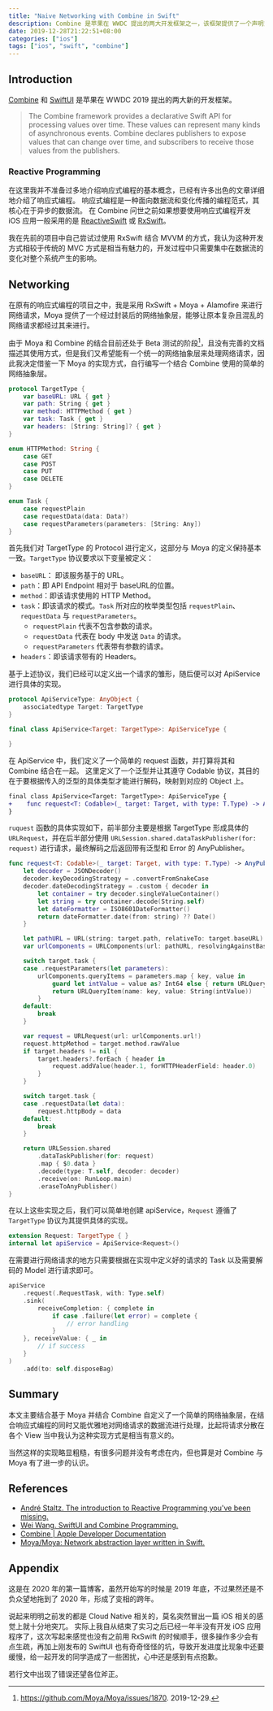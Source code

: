 ```yaml
---
title: "Naive Networking with Combine in Swift"
description: Combine 是苹果在 WWDC 提出的两大开发框架之一，该框架提供了一个声明式的 Swift API 去处理异步的事件。本文主要结合基于 Moya 并结合 Combine 自定义了一个简单的网络抽象层，在结合响应式编程的同时又能优雅地对网络请求的数据流进行处理。
date: 2019-12-28T21:22:51+08:00
categories: ["ios"]
tags: ["ios", "swift", "combine"]
---
```


## Introduction

[Combine](https://developer.apple.com/documentation/combine) 和 [SwiftUI](https://developer.apple.com/xcode/swiftui/) 是苹果在 WWDC 2019 提出的两大新的开发框架。

> The Combine framework provides a declarative Swift API for processing values over time. These values can represent many kinds of asynchronous events. Combine declares publishers to expose values that can change over time, and subscribers to receive those values from the publishers.

### Reactive Programming

在这里我并不准备过多地介绍响应式编程的基本概念，已经有许多出色的文章详细地介绍了响应式编程。
响应式编程是一种面向数据流和变化传播的编程范式，其核心在于异步的数据流。
在 Combine 问世之前如果想要使用响应式编程开发 iOS 应用一般采用的是 [ReactiveSwift](https://github.com/ReactiveCocoa/ReactiveSwift) 或 [RxSwift](https://github.com/ReactiveX/RxSwift)。

我在先前的项目中自己尝试过使用 RxSwift 结合 MVVM 的方式，我认为这种开发方式相较于传统的 MVC 方式是相当有魅力的，开发过程中只需要集中在数据流的变化对整个系统产生的影响。

## Networking

在原有的响应式编程的项目之中，我是采用 RxSwift + Moya + Alamofire 来进行网络请求，Moya 提供了一个经过封装后的网络抽象层，能够让原本复杂且混乱的网络请求都经过其来进行。

由于 Moya 和 Combine 的结合目前还处于 Beta 测试的阶段[^1]，且没有完善的文档描述其使用方式，但是我们又希望能有一个统一的网络抽象层来处理网络请求，因此我决定借鉴一下 Moya 的实现方式，自行编写一个结合 Combine 使用的简单的网络抽象层。

[^1]: https://github.com/Moya/Moya/issues/1870. 2019-12-29.

```swift
protocol TargetType {
    var baseURL: URL { get }
    var path: String { get }
    var method: HTTPMethod { get }
    var task: Task { get }
    var headers: [String: String]? { get }
}

enum HTTPMethod: String {
    case GET
    case POST
    case PUT
    case DELETE
}

enum Task {
    case requestPlain
    case requestData(data: Data?)
    case requestParameters(parameters: [String: Any])
}
```

首先我们对 TargetType 的 Protocol 进行定义，这部分与 Moya 的定义保持基本一致。`TargetType` 协议要求以下变量被定义：

- `baseURL`： 即该服务基于的 URL。
- `path`：即 API Endpoint 相对于 baseURL的位置。
- `method`：即该请求使用的 HTTP Method。
- `task`：即该请求的模式。`Task` 所对应的枚举类型包括 `requestPlain`、`requestData` 与 `requestParameters`。
  - `requestPlain` 代表不包含参数的请求。
  - `requestData` 代表在 body 中发送 `Data` 的请求。
  - `requestParameters` 代表带有参数的请求。
- `headers`：即该请求带有的 Headers。

基于上述协议，我们已经可以定义出一个请求的雏形，随后便可以对 ApiService 进行具体的实现。

```swift
protocol ApiServiceType: AnyObject {
    associatedtype Target: TargetType
}

final class ApiService<Target: TargetType>: ApiServiceType {

}
```

在 ApiService 中，我们定义了一个简单的 request 函数，并打算将其和 Combine 结合在一起。
这里定义了一个泛型并让其遵守 Codable 协议，其目的在于要根据传入的泛型的具体类型才能进行解码，映射到对应的 Object 上。

```diff
final class ApiService<Target: TargetType>: ApiServiceType {
+    func request<T: Codable>(_ target: Target, with type: T.Type) -> AnyPublisher<T, Error> { }
}
```

`ruquest` 函数的具体实现如下，前半部分主要是根据 TargetType 形成具体的 `URLRequest`，并在后半部分使用 `URLSession.shared.dataTaskPublisher(for: request)` 进行请求，最终解码之后返回带有泛型和 Error 的 AnyPublisher。

```swift
func request<T: Codable>(_ target: Target, with type: T.Type) -> AnyPublisher<T, Error> {
    let decoder = JSONDecoder()
    decoder.keyDecodingStrategy = .convertFromSnakeCase
    decoder.dateDecodingStrategy = .custom { decoder in
        let container = try decoder.singleValueContainer()
        let string = try container.decode(String.self)
        let dateFormatter = ISO8601DateFormatter()
        return dateFormatter.date(from: string) ?? Date()
    }

    let pathURL = URL(string: target.path, relativeTo: target.baseURL)!
    var urlComponents = URLComponents(url: pathURL, resolvingAgainstBaseURL: true)!

    switch target.task {
    case .requestParameters(let parameters):
        urlComponents.queryItems = parameters.map { key, value in
            guard let intValue = value as? Int64 else { return URLQueryItem(name: key, value: "") }
            return URLQueryItem(name: key, value: String(intValue))
        }
    default:
        break
    }

    var request = URLRequest(url: urlComponents.url!)
    request.httpMethod = target.method.rawValue
    if target.headers != nil {
        target.headers?.forEach { header in
            request.addValue(header.1, forHTTPHeaderField: header.0)
        }
    }

    switch target.task {
    case .requestData(let data):
        request.httpBody = data
    default:
        break
    }

    return URLSession.shared
        .dataTaskPublisher(for: request)
        .map { $0.data }
        .decode(type: T.self, decoder: decoder)
        .receive(on: RunLoop.main)
        .eraseToAnyPublisher()
}
```

在以上这些实现之后，我们可以简单地创建 apiService，`Request` 遵循了 `TargetType` 协议为其提供具体的实现。

```swift
extension Request: TargetType { }
internal let apiService = ApiService<Request>()
```

在需要进行网络请求的地方只需要根据在实现中定义好的请求的 Task 以及需要解码的 Model 进行请求即可。

```swift
apiService
    .request(.RequestTask, with: Type.self)
    .sink(
        receiveCompletion: { complete in
            if case .failure(let error) = complete {
                // error handling
            }
    }, receiveValue: { _ in
        // if success
    }
)
    .add(to: self.disposeBag)
```

## Summary

本文主要结合基于 Moya 并结合 Combine 自定义了一个简单的网络抽象层，在结合响应式编程的同时又能优雅地对网络请求的数据流进行处理，比起将请求分散在各个 View 当中我认为这种实现方式是相当有意义的。

当然这样的实现略显粗糙，有很多问题并没有考虑在内，但也算是对 Combine 与 Moya 有了进一步的认识。

## References

- [André Staltz. The introduction to Reactive Programming you've been missing.](https://gist.github.com/staltz/868e7e9bc2a7b8c1f754)
- [Wei Wang. SwiftUI and Combine Programming.](https://objccn.io/products/swift-ui)
- [Combine | Apple Developer Documentation](https://developer.apple.com/documentation/combine)
- [Moya/Moya: Network abstraction layer written in Swift.](https://github.com/Moya/Moya)

## Appendix

这是在 2020 年的第一篇博客，虽然开始写的时候是 2019 年底，不过果然还是不负众望地拖到了 2020 年，形成了变相的跨年。

说起来明明之前发的都是 Cloud Native 相关的，莫名突然冒出一篇 iOS 相关的感觉上就十分地突兀。
实际上我自从结束了实习之后已经一年半没有开发 iOS 应用程序了，这次写起来感觉也没有之前用 RxSwift 的时候顺手，很多操作多少会有点生疏，再加上刚发布的 SwiftUI 也有奇奇怪怪的坑，导致开发进度比现象中还要缓慢，给一起开发的同学造成了一些困扰，心中还是感到有点抱歉。

若行文中出现了错误还望各位斧正。
